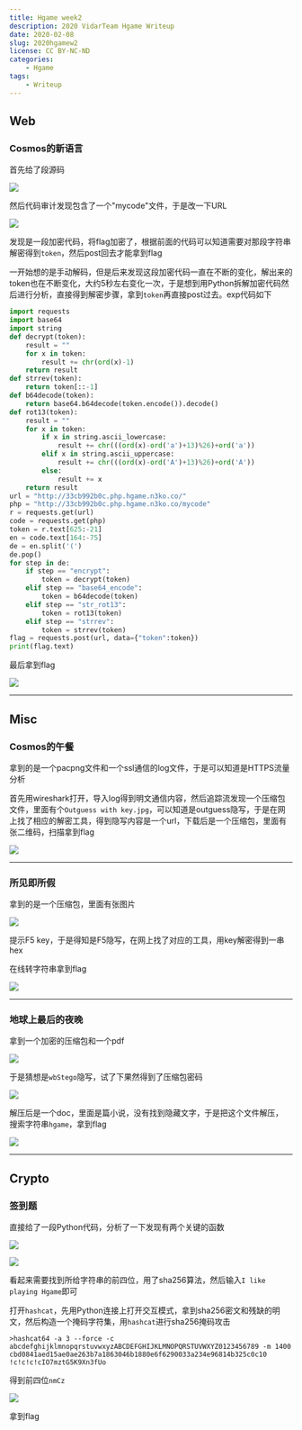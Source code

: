 ```yaml
---
title: Hgame week2
description: 2020 VidarTeam Hgame Writeup
date: 2020-02-08
slug: 2020hgamew2
license: CC BY-NC-ND
categories:
    - Hgame
tags:
    - Writeup
---
```


## Web

### Cosmos的新语言

首先给了段源码

![](img000.png)

然后代码审计发现包含了一个"mycode"文件，于是改一下URL

![](img001.png)

发现是一段加密代码，将flag加密了，根据前面的代码可以知道需要对那段字符串解密得到`token`，然后post回去才能拿到flag

一开始想的是手动解码，但是后来发现这段加密代码一直在不断的变化，解出来的token也在不断变化，大约5秒左右变化一次，于是想到用Python拆解加密代码然后进行分析，直接得到解密步骤，拿到`token`再直接post过去。exp代码如下

```python
import requests
import base64
import string
def decrypt(token):
    result = ""
    for x in token:
        result += chr(ord(x)-1)
    return result
def strrev(token):
    return token[::-1]
def b64decode(token):
    return base64.b64decode(token.encode()).decode()
def rot13(token):
    result = ""
    for x in token:
        if x in string.ascii_lowercase:
            result += chr(((ord(x)-ord('a')+13)%26)+ord('a'))
        elif x in string.ascii_uppercase:
            result += chr(((ord(x)-ord('A')+13)%26)+ord('A'))
        else:
            result += x
    return result
url = "http://33cb992b0c.php.hgame.n3ko.co/"
php = "http://33cb992b0c.php.hgame.n3ko.co/mycode"
r = requests.get(url)
code = requests.get(php)
token = r.text[625:-21]
en = code.text[164:-75]
de = en.split('(')
de.pop()
for step in de:
    if step == "encrypt":
        token = decrypt(token)
    elif step == "base64_encode":
        token = b64decode(token)
    elif step == "str_rot13":
        token = rot13(token)
    elif step == "strrev":
        token = strrev(token)
flag = requests.post(url, data={"token":token})
print(flag.text)
```

最后拿到flag

![](img002.png)

---

## Misc

### Cosmos的午餐

拿到的是一个pacpng文件和一个ssl通信的log文件，于是可以知道是HTTPS流量分析

首先用wireshark打开，导入log得到明文通信内容，然后追踪流发现一个压缩包文件，里面有个`Outguess with key.jpg`，可以知道是outguess隐写，于是在网上找了相应的解密工具，得到隐写内容是一个url，下载后是一个压缩包，里面有张二维码，扫描拿到flag

![](img003.jpg)

---

### 所见即所假

拿到的是一个压缩包，里面有张图片

![](img005.png)

提示F5 key，于是得知是F5隐写，在网上找了对应的工具，用key解密得到一串hex

在线转字符串拿到flag

![](img006.png)

---

### 地球上最后的夜晚

拿到一个加密的压缩包和一个pdf

![](img007.png)

于是猜想是`wbStego`隐写，试了下果然得到了压缩包密码

![](img008.png)

解压后是一个doc，里面是篇小说，没有找到隐藏文字，于是把这个文件解压， 搜索字符串`hgame`，拿到flag

![](img009.png)



---

## Crypto

### 签到题

直接给了一段Python代码，分析了一下发现有两个关键的函数

![](img010.png)

![](img011.png)

看起来需要找到所给字符串的前四位，用了sha256算法，然后输入`I like playing Hgame`即可

打开`hashcat`，先用Python连接上打开交互模式，拿到sha256密文和残缺的明文，然后构造一个掩码字符集，用`hashcat`进行sha256掩码攻击

```shell
>hashcat64 -a 3 --force -c abcdefghijklmnopqrstuvwxyzABCDEFGHIJKLMNOPQRSTUVWXYZ0123456789 -m 1400 cbd0841aed15ae0ae263b7a1863046b1880e6f6290033a234e96814b325c0c10 !c!c!c!cIO7mztG5K9Xn3fUo
```

得到前四位`nmCz`

![](img012.png)

拿到flag